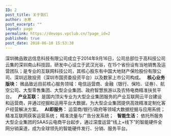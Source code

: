 ```yaml
---
ID: 2
post_title: 关于我们
author: 冰寒
post_excerpt: ""
layout: page
permalink: https://devops.vpclub.cn/?page_id=2
published: true
post_date: 2018-06-10 15:53:38
---
```

深圳微品致远信息科技有限公司成立于2014年9月16日，公司总部位于高科技公司云集的深圳南山科技园，研发中心设立于武汉光谷，在15个省份设有当地销售及运营团队；是专业的互联网科技公司，其核心股东有中国大地财产保险股份有限公司、深圳远致投资（深圳市国资委投资平台）以及数家上市公司构成。   **核心业务版块：** 微品致远目前核心服务领域：电信运营商、金融（银行、保险、证券）、航空公司、大型零售集团、大型企业集团、政府智慧旅游以及农特电商精准扶贫平台。   **产业互联：** 是国内顶尖专业为大型企业集团服务的产业互联网云平台建设和运营商，并通过挖掘和运用平台大数据，为大型企业集团提供高效精准定制化客户经营解决方案。   **AI即服务：** 运营商/银行/政府等领域大数据挖掘与应用系统； 精准互联网获客运营系统； 精准流量与广告分发系统；   **智能生活：** 依托所服务大型企业集团的SAAS云电商平台起步，通过深度运营“线上+线下”的智能硬件全网分销渠道，成为全球领先的智能硬件发行、分销、服务平台。